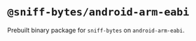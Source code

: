 # `@sniff-bytes/android-arm-eabi`

Prebuilt binary package for `sniff-bytes` on `android-arm-eabi`.
